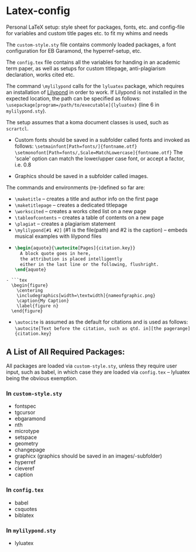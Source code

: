 # Latex-config
Personal LaTeX setup: style sheet for packages, fonts, etc. and config-file for variables and custom title pages etc. to fit my whims and needs

The `custom-style.sty` file contains commonly loaded packages, a font configuration for EB Garamond, the hyperref-setup, etc.

The `config.tex` file contains all the variables for handing in an academic term paper, as well as setups for custom titlepage, anti-plagiarism declaration, works cited etc.

The command `\mylilypond` calls for the `lyluatex` package, which requires an installation of [Lilypond](https://lilypond.org/) in order to work. If Lilypond is not installed in the expected location, the path can be specified as follows: `\usepackage[program=/path/to/executable]{lyluatex}` (line 6 in `mylilypond.sty`).

The setup assumes that a koma document classes is used, such as `scrartcl`.

- Custom fonts should be saved in a subfolder called fonts and invoked as follows: `\setmainfont[Path=fonts/]{fontname.otf}`
`\setmonofont[Path=fonts/,Scale=MatchLowercase]{fontname.otf}`
The 'scale' option can match the lower/upper case font, or accept a factor, i.e. 0.8

- Graphics should be saved in a subfolder called images.

The commands and environments (re-)defined so far are:
- `\maketitle` – creates a title and author info on the first page
- `\maketitlepage` – creates a dedicated titlepage
- `\workscited` – creates a works cited list on a new page
- `\tableofcontents` – creates a table of contents on a new page
- `\plagiat` – creates a plagiarism statement
- `\mylilypond[#1 #2]` (#1 is the file(path) and #2 is the caption) – embeds musical examples with lilypond files
- ```tex
  \begin{aquote}{\autocite[Pages]{citation.key}}
    A block quote goes in here,
    the attribution is placed intelligently
    either in the last line or the following, flushright.
  \end{aquote}
```
- ```tex
  \begin{figure}
    \centering
  	\includegraphics[width=\textwidth]{nameofgraphic.png}
  	\caption{My Caption}
  	\label{figure n}
  \end{figure}
```
- `\autocite` is assumed as the default for citations and is used as follows: `\autocite[Text before the citation, such as qtd. in][the pagerange]{citation.key}`

## A List of All Required Packages:
All packages are loaded via `custom-style.sty`, unless they require user input, such as babel, in which case they are loaded via `config.tex` – lyluatex being the obvious exemption.
### In `custom-style.sty`
- fontspec
- tgcursor
- ebgaramond
- nth
- microtype
- setspace
- geometry
- changepage
- graphicx (graphics should be saved in an images/-subfolder)
- hyperref
- cleveref
- caption

### In `config.tex`
- babel
- csquotes
- biblatex

### In `mylilypond.sty`
- lyluatex
